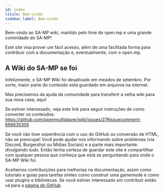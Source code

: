 ```yaml
---
id: index
título: Bem-vindo
sidebar_label: Bem-vindo
---
```


Bem-vindo ao SA-MP wiki, mantido pelo time do open.mp e uma grande cominidade do SA-MP!

Este site visa prover um fácil acesso, além de uma facilitada forma para contribuir com a documentação e, eventualmente, com o open.mp.

## A Wiki do SA-MP se foi

Infelizmente, o SA-MP Wiki foi desativado em meados de setembro. Por sorte, maior parte do conteúdo está guardado em arquivos na internet.

Mas precisamos da ajuda da comunidade para transferir a velha wiki para sua nova casa, aqui!

Se estiver interessado, veja este link para seguir instruções de como converter os conteúdos: https://github.com/openmultiplayer/wiki/issues/27#issuecomment-699635305

Se você não tiver experiência com o uso do GitHub ou conversão de HTML, não se preocupe! Você pode ajudar nos informando sobre problemas (via Discord, Burgershot ou Mídias Sociais) e a parte mais importante: _divulgando tudo_. Então tenha certeza de guardar este site e compartilhar com qualquer pessoa que conheça que está se perguntando para onde o SA-MP Wiki foi.

Aceitamos contribuições para melhorias na documentação, assim como tutoriais e guias para tarefas simles como construir uma gamemode e como usar plugins e bibliotecas. Se você estiver interessado em contribuir então vá para a [página do GitHub](https://github.com/openmultiplayer/wiki).
